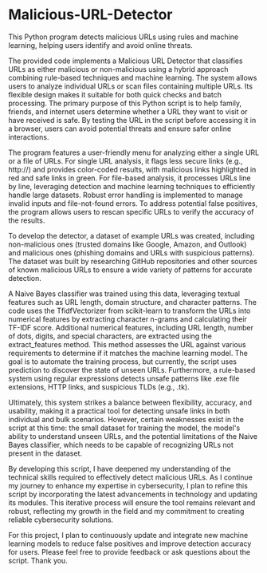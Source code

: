 # Malicious-URL-Detector
This Python program detects malicious URLs using rules and machine learning, helping users identify and avoid online threats.

The provided code implements a Malicious URL Detector that classifies URLs as either malicious or non-malicious using a hybrid approach combining rule-based techniques and machine learning. The system allows users to analyze individual URLs or scan files containing multiple URLs. Its flexible design makes it suitable for both quick checks and batch processing. The primary purpose of this Python script is to help family, friends, and internet users determine whether a URL they want to visit or have received is safe. By testing the URL in the script before accessing it in a browser, users can avoid potential threats and ensure safer online interactions.

The program features a user-friendly menu for analyzing either a single URL or a file of URLs. For single URL analysis, it flags less secure links (e.g., http://) and provides color-coded results, with malicious links highlighted in red and safe links in green. For file-based analysis, it processes URLs line by line, leveraging detection and machine learning techniques to efficiently handle large datasets. Robust error handling is implemented to manage invalid inputs and file-not-found errors. To address potential false positives, the program allows users to rescan specific URLs to verify the accuracy of the results.

To develop the detector, a dataset of example URLs was created, including non-malicious ones (trusted domains like Google, Amazon, and Outlook) and malicious ones (phishing domains and URLs with suspicious patterns). The dataset was built by researching GitHub repositories and other sources of known malicious URLs to ensure a wide variety of patterns for accurate detection.

A Naive Bayes classifier was trained using this data, leveraging textual features such as URL length, domain structure, and character patterns. The code uses the TfidfVectorizer from scikit-learn to transform the URLs into numerical features by extracting character n-grams and calculating their TF-IDF score. Additional numerical features, including URL length, number of dots, digits, and special characters, are extracted using the extract_features method. This method assesses the URL against various requirements to determine if it matches the machine learning model. The goal is to automate the training process, but currently, the script uses prediction to discover the state of unseen URLs. Furthermore, a rule-based system using regular expressions detects unsafe patterns like .exe file extensions, HTTP links, and suspicious TLDs (e.g., .tk).

Ultimately, this system strikes a balance between flexibility, accuracy, and usability, making it a practical tool for detecting unsafe links in both individual and bulk scenarios. However, certain weaknesses exist in the script at this time: the small dataset for training the model, the model's ability to understand unseen URLs, and the potential limitations of the Naive Bayes classifier, which needs to be capable of recognizing URLs not present in the dataset.

By developing this script, I have deepened my understanding of the technical skills required to effectively detect malicious URLs. As I continue my journey to enhance my expertise in cybersecurity, I plan to refine this script by incorporating the latest advancements in technology and updating its modules. This iterative process will ensure the tool remains relevant and robust, reflecting my growth in the field and my commitment to creating reliable cybersecurity solutions.

For this project, I plan to continuously update and integrate new machine learning models to reduce false positives and improve detection accuracy for users. Please feel free to provide feedback or ask questions about the script. Thank you.
